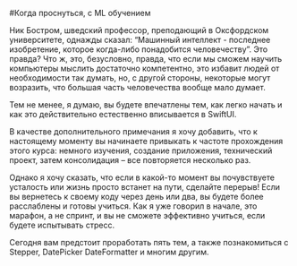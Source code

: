 #Когда проснуться, с ML обучением

Ник Бостром, шведский профессор, преподающий в Оксфордском университете, однажды сказал: “Машинный интеллект - последнее изобретение, которое когда-либо понадобится человечеству”. Это правда? Что ж, это, безусловно, правда, что если мы сможем научить компьютеры мыслить достаточно компетентно, это избавит людей от необходимости так думать, но, с другой стороны, некоторые могут возразить, что большая часть человечества вообще мало думает.

Тем не менее, я думаю, вы будете впечатлены тем, как легко начать и как это действительно естественно вписывается в SwiftUI.

В качестве дополнительного примечания я хочу добавить, что к настоящему моменту вы начинаете привыкать к частоте прохождения этого курса: немного изучения, создание приложения, технический проект, затем консолидация – все повторяется несколько раз.

Однако я хочу сказать, что если в какой-то момент вы почувствуете усталость или жизнь просто встанет на пути, сделайте перерыв! Если вы вернетесь к своему коду через день или два, вы будете более расслаблены и готовы учиться. Как я уже говорил в начале, это марафон, а не спринт, и вы не сможете эффективно учиться, если будете испытывать стресс.

Сегодня вам предстоит проработать пять тем, а также познакомиться с Stepper, DatePicker DateFormatter и многим другим.
